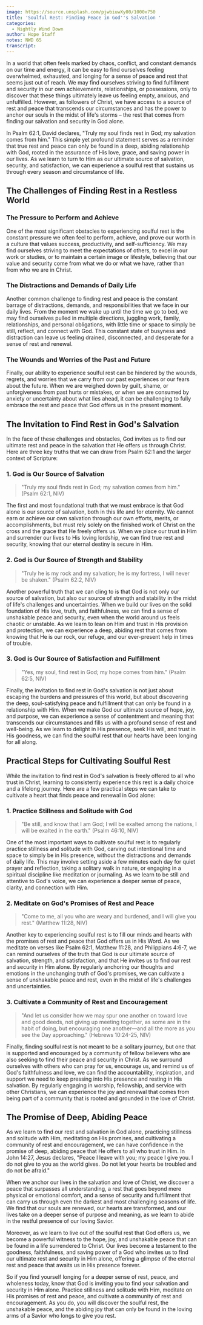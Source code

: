 ```yaml
---
image: https://source.unsplash.com/pjwbiuwXy00/1000x750
title: 'Soulful Rest: Finding Peace in God''s Salvation '
categories:
  - Nightly Wind Down
author: Hope Staff
notes: NWD 65
transcript:
---
```

In a world that often feels marked by chaos, conflict, and constant demands on our time and energy, it can be easy to find ourselves feeling overwhelmed, exhausted, and longing for a sense of peace and rest that seems just out of reach. We may find ourselves striving to find fulfillment and security in our own achievements, relationships, or possessions, only to discover that these things ultimately leave us feeling empty, anxious, and unfulfilled. However, as followers of Christ, we have access to a source of rest and peace that transcends our circumstances and has the power to anchor our souls in the midst of life's storms – the rest that comes from finding our salvation and security in God alone.

In Psalm 62:1, David declares, "Truly my soul finds rest in God; my salvation comes from him." This simple yet profound statement serves as a reminder that true rest and peace can only be found in a deep, abiding relationship with God, rooted in the assurance of His love, grace, and saving power in our lives. As we learn to turn to Him as our ultimate source of salvation, security, and satisfaction, we can experience a soulful rest that sustains us through every season and circumstance of life.

## The Challenges of Finding Rest in a Restless World

### The Pressure to Perform and Achieve

One of the most significant obstacles to experiencing soulful rest is the constant pressure we often feel to perform, achieve, and prove our worth in a culture that values success, productivity, and self-sufficiency. We may find ourselves striving to meet the expectations of others, to excel in our work or studies, or to maintain a certain image or lifestyle, believing that our value and security come from what we do or what we have, rather than from who we are in Christ.

### The Distractions and Demands of Daily Life

Another common challenge to finding rest and peace is the constant barrage of distractions, demands, and responsibilities that we face in our daily lives. From the moment we wake up until the time we go to bed, we may find ourselves pulled in multiple directions, juggling work, family, relationships, and personal obligations, with little time or space to simply be still, reflect, and connect with God. This constant state of busyness and distraction can leave us feeling drained, disconnected, and desperate for a sense of rest and renewal.

### The Wounds and Worries of the Past and Future

Finally, our ability to experience soulful rest can be hindered by the wounds, regrets, and worries that we carry from our past experiences or our fears about the future. When we are weighed down by guilt, shame, or unforgiveness from past hurts or mistakes, or when we are consumed by anxiety or uncertainty about what lies ahead, it can be challenging to fully embrace the rest and peace that God offers us in the present moment.

## The Invitation to Find Rest in God's Salvation

In the face of these challenges and obstacles, God invites us to find our ultimate rest and peace in the salvation that He offers us through Christ. Here are three key truths that we can draw from Psalm 62:1 and the larger context of Scripture:

### 1\. God is Our Source of Salvation

> "Truly my soul finds rest in God; my salvation comes from him." (Psalm 62:1, NIV)

The first and most foundational truth that we must embrace is that God alone is our source of salvation, both in this life and for eternity. We cannot earn or achieve our own salvation through our own efforts, merits, or accomplishments, but must rely solely on the finished work of Christ on the cross and the grace that He freely offers us. When we place our trust in Him and surrender our lives to His loving lordship, we can find true rest and security, knowing that our eternal destiny is secure in Him.

### 2\. God is Our Source of Strength and Stability

> "Truly he is my rock and my salvation; he is my fortress, I will never be shaken." (Psalm 62:2, NIV)

Another powerful truth that we can cling to is that God is not only our source of salvation, but also our source of strength and stability in the midst of life's challenges and uncertainties. When we build our lives on the solid foundation of His love, truth, and faithfulness, we can find a sense of unshakable peace and security, even when the world around us feels chaotic or unstable. As we learn to lean on Him and trust in His provision and protection, we can experience a deep, abiding rest that comes from knowing that He is our rock, our refuge, and our ever-present help in times of trouble.

### 3\. God is Our Source of Satisfaction and Fulfillment

> "Yes, my soul, find rest in God; my hope comes from him." (Psalm 62:5, NIV)

Finally, the invitation to find rest in God's salvation is not just about escaping the burdens and pressures of this world, but about discovering the deep, soul-satisfying peace and fulfillment that can only be found in a relationship with Him. When we make God our ultimate source of hope, joy, and purpose, we can experience a sense of contentment and meaning that transcends our circumstances and fills us with a profound sense of rest and well-being. As we learn to delight in His presence, seek His will, and trust in His goodness, we can find the soulful rest that our hearts have been longing for all along.

## Practical Steps for Cultivating Soulful Rest

While the invitation to find rest in God's salvation is freely offered to all who trust in Christ, learning to consistently experience this rest is a daily choice and a lifelong journey. Here are a few practical steps we can take to cultivate a heart that finds peace and renewal in God alone:

### 1\. Practice Stillness and Solitude with God

> "Be still, and know that I am God; I will be exalted among the nations, I will be exalted in the earth." (Psalm 46:10, NIV)

One of the most important ways to cultivate soulful rest is to regularly practice stillness and solitude with God, carving out intentional time and space to simply be in His presence, without the distractions and demands of daily life. This may involve setting aside a few minutes each day for quiet prayer and reflection, taking a solitary walk in nature, or engaging in a spiritual discipline like meditation or journaling. As we learn to be still and attentive to God's voice, we can experience a deeper sense of peace, clarity, and connection with Him.

### 2\. Meditate on God's Promises of Rest and Peace

> "Come to me, all you who are weary and burdened, and I will give you rest." (Matthew 11:28, NIV)

Another key to experiencing soulful rest is to fill our minds and hearts with the promises of rest and peace that God offers us in His Word. As we meditate on verses like Psalm 62:1, Matthew 11:28, and Philippians 4:6-7, we can remind ourselves of the truth that God is our ultimate source of salvation, strength, and satisfaction, and that He invites us to find our rest and security in Him alone. By regularly anchoring our thoughts and emotions in the unchanging truth of God's promises, we can cultivate a sense of unshakable peace and rest, even in the midst of life's challenges and uncertainties.

### 3\. Cultivate a Community of Rest and Encouragement

> "And let us consider how we may spur one another on toward love and good deeds, not giving up meeting together, as some are in the habit of doing, but encouraging one another—and all the more as you see the Day approaching." (Hebrews 10:24-25, NIV)

Finally, finding soulful rest is not meant to be a solitary journey, but one that is supported and encouraged by a community of fellow believers who are also seeking to find their peace and security in Christ. As we surround ourselves with others who can pray for us, encourage us, and remind us of God's faithfulness and love, we can find the accountability, inspiration, and support we need to keep pressing into His presence and resting in His salvation. By regularly engaging in worship, fellowship, and service with other Christians, we can experience the joy and renewal that comes from being part of a community that is rooted and grounded in the love of Christ.

## The Promise of Deep, Abiding Peace

As we learn to find our rest and salvation in God alone, practicing stillness and solitude with Him, meditating on His promises, and cultivating a community of rest and encouragement, we can have confidence in the promise of deep, abiding peace that He offers to all who trust in Him. In John 14:27, Jesus declares, "Peace I leave with you; my peace I give you. I do not give to you as the world gives. Do not let your hearts be troubled and do not be afraid."

When we anchor our lives in the salvation and love of Christ, we discover a peace that surpasses all understanding, a rest that goes beyond mere physical or emotional comfort, and a sense of security and fulfillment that can carry us through even the darkest and most challenging seasons of life. We find that our souls are renewed, our hearts are transformed, and our lives take on a deeper sense of purpose and meaning, as we learn to abide in the restful presence of our loving Savior.

Moreover, as we learn to live out of the soulful rest that God offers us, we become a powerful witness to the hope, joy, and unshakable peace that can be found in a life surrendered to Christ. Our lives become a testament to the goodness, faithfulness, and saving power of a God who invites us to find our ultimate rest and security in Him alone, offering a glimpse of the eternal rest and peace that awaits us in His presence forever.

So if you find yourself longing for a deeper sense of rest, peace, and wholeness today, know that God is inviting you to find your salvation and security in Him alone. Practice stillness and solitude with Him, meditate on His promises of rest and peace, and cultivate a community of rest and encouragement. As you do, you will discover the soulful rest, the unshakable peace, and the abiding joy that can only be found in the loving arms of a Savior who longs to give you rest.